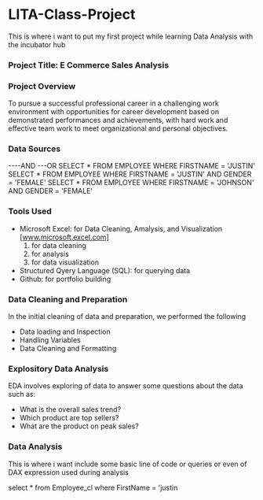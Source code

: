 # LITA-Class-Project
This is where i want to put my first project while learning Data Analysis with the incubator hub

### Project Title: E Commerce Sales Analysis

### Project Overview
To pursue a successful professional career in a challenging work environment with opportunities for career development based on demonstrated performances and achievements, with hard work and effective team work to meet organizational and personal objectives. 


### Data Sources
----AND ---OR SELECT * FROM EMPLOYEE WHERE FIRSTNAME = 'JUSTIN' SELECT * FROM EMPLOYEE WHERE FIRSTNAME = 'JUSTIN' AND GENDER = 'FEMALE'
SELECT * FROM EMPLOYEE WHERE FIRSTNAME = 'JOHNSON' AND GENDER = 'FEMALE'

### Tools Used
- Microsoft Excel: for Data Cleaning, Amalysis, and Visualization [www.microsoft.excel.com]
    1. for data cleaning
    2. for analysis
    3. for data visualization
- Structured Qyery Language (SQL): for querying data
- Github: for portfolio building

### Data Cleaning and Preparation
In the initial cleaning of data and preparation, we performed the following
- Data loading and Inspection
- Handling Variables
- Data Cleaning and Formatting


### Explository Data Analysis
EDA involves exploring of data to answer some questions about the data such as:
- What is the overall sales trend?
- Which product are top sellers?
- What are the product on peak sales?

### Data Analysis
This is where i want include some basic line of code or queries or even of DAX expression used during analysis


select * from Employee_cl
where FirstName = 'justin
